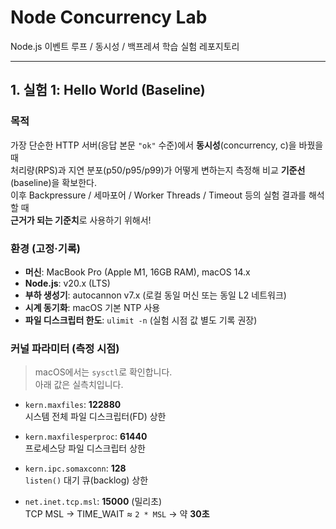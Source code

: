 # Node Concurrency Lab

Node.js 이벤트 루프 / 동시성 / 백프레셔 학습 실험 레포지토리

---

## 1. 실험 1: Hello World (Baseline)

### 목적
가장 단순한 HTTP 서버(응답 본문 `"ok"` 수준)에서 **동시성**(concurrency, c)을 바꿨을 때  
처리량(RPS)과 지연 분포(p50/p95/p99)가 어떻게 변하는지 측정해 비교 **기준선**(baseline)을 확보한다.  
이후 Backpressure / 세마포어 / Worker Threads / Timeout 등의 실험 결과를 해석할 때  
**근거가 되는 기준치**로 사용하기 위해서!

### 환경 (고정·기록)
- **머신**: MacBook Pro (Apple M1, 16GB RAM), macOS 14.x  
- **Node.js**: v20.x (LTS)  
- **부하 생성기**: autocannon v7.x (로컬 동일 머신 또는 동일 L2 네트워크)  
- **시계 동기화**: macOS 기본 NTP 사용  
- **파일 디스크립터 한도**: `ulimit -n` (실험 시점 값 별도 기록 권장)

### 커널 파라미터 (측정 시점)

> macOS에서는 `sysctl`로 확인합니다.  
> 아래 값은 실측치입니다.

- `kern.maxfiles`: **122880**  
  시스템 전체 파일 디스크립터(FD) 상한  

- `kern.maxfilesperproc`: **61440**  
  프로세스당 파일 디스크립터 상한  

- `kern.ipc.somaxconn`: **128**  
  `listen()` 대기 큐(backlog) 상한  

- `net.inet.tcp.msl`: **15000** (밀리초)  
  TCP MSL → TIME_WAIT ≈ `2 * MSL` → 약 **30초**
